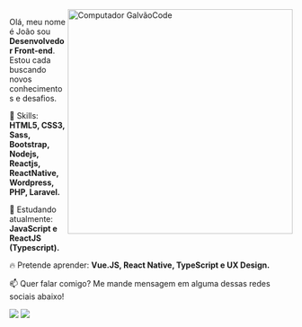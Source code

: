 <img src="https://raw.githubusercontent.com/MicaelliMedeiros/micaellimedeiros/master/image/computer-illustration.png" min-width="400px" max-width="400px" width="400px" align="right" alt="Computador GalvãoCode">

<p align="left">
  Olá, meu nome é João sou <strong>Desenvolvedor Front-end</strong>.<br>
  Estou cada buscando novos conhecimentos e desafios. 
</p>

<p align="left">
  🚀 Skills: <strong>HTML5, CSS3, Sass, Bootstrap, Nodejs, Reactjs, ReactNative, Wordpress, PHP, Laravel.</strong>
</p>

<p align="left">
  🌈 Estudando atualmente: <strong>JavaScript e ReactJS (Typescript).</strong>
</p>

<p align="left">
  🔥 Pretende aprender: <strong>Vue.JS, React Native, TypeScript e UX Design.</strong>
</p>

<p align="left">
📫  Quer falar comigo? Me mande mensagem em alguma dessas redes sociais abaixo!
</p>

<p align="left">
<a href="mailto:galvaopp@gmail.com" alt="Gmail">
<img src="https://img.shields.io/badge/-galvaopp@gmail.com-e34c41?style=flat-square&labelColor=e34c41&logo=gmail&logoColor=white&link=galvaopp@gmail.com" /></a>
  
<a href="https://www.linkedin.com/in/jo%C3%A3o-victor-galv%C3%A3o-modesto-38713b83/" alt="Linkedin">
<img src="https://img.shields.io/badge/-João%20Galvão-blue?style=flat-square&logo=Linkedin&logoColor=white&link=https://www.linkedin.com/in/jo%C3%A3o-victor-galv%C3%A3o-modesto-38713b83/" /></a>
  
 </p>
 
 
